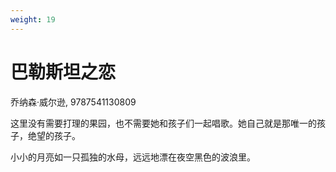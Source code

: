 ```yaml
---
weight: 19
---
```

# 巴勒斯坦之恋

乔纳森·威尔逊, 9787541130809

这里没有需要打理的果园，也不需要她和孩子们一起唱歌。她自己就是那唯一的孩子，绝望的孩子。

小小的月亮如一只孤独的水母，远远地漂在夜空黑色的波浪里。